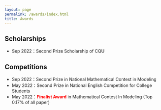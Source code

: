 ```yaml
---
layout: page
permalink: /awards/index.html
title: Awards
---
```



## Scholarships


- Sep 2022：Second Prize Scholarship of CQU<br>

## Competitions

- Sep 2022：Second Prize in National Mathematical Contest in Modeling
- May 2022：Second Prize in National English Competition for College Students
- May 2022：**<font color='red'>Finalist Award</font>** in Mathematical Contest In Modeling (Top 0.17% of all paper)
<br>


